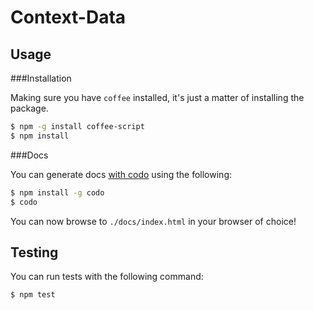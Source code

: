 Context-Data
============

Usage
-----

###Installation

Making sure you have `coffee` installed, it's just a matter of installing the
package.

```bash
$ npm -g install coffee-script
$ npm install
```

###Docs

You can generate docs [with codo](https://github.com/coffeedoc/codo/blob/master/README.md)
using the following:

```bash
$ npm install -g codo
$ codo
```

You can now browse to `./docs/index.html` in your browser of choice!

Testing
-------

You can run tests with the following command:

```bash
$ npm test
```
